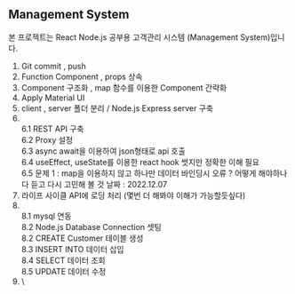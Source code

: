 ## Management  System
본 프로젝트는 React Node.js 공부용 고객관리 시스템 (Management System)입니다.

1. Git commit , push 
2. Function Component , props 상속 
3. Component 구조화 , map 함수를 이용한 Component 간략화 
4. Apply Material UI 
5. client , server 폴더 분리 / Node.js Express server 구축 
6. \
6.1 REST API 구축 \
6.2 Proxy 설정 \
6.3 async await을 이용하여 json형태로 api 호출 \
6.4 useEffect, useState를 이용한 react hook 썻지만 정확한 이해 필요 \
6.5 문제 1 : map을 이용하지 않고 하나만 데이터 바인딩시 오류 ? 어떻게 해야하나 다 듣고 다시 고민해 볼 것 날짜 : 2022.12.07 
7. 라이프 사이클 API에 로딩 처리 (몇번 더 해봐야 이해가 가능할듯싶다)
8. \
8.1 mysql 연동 \
8.2 Node.js Database Connection 셋팅 \
8.2 CREATE Customer 테이블 생성 \
8.3 INSERT INTO 데이터 삽입 \
8.4 SELECT 데이터 조회 \
8.5 UPDATE 데이터 수정 
9. \







